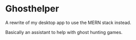 # Ghosthelper
A rewrite of my desktop app to use the MERN stack instead.

Basically an assistant to help with ghost hunting games.
